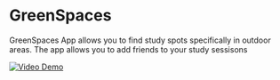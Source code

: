 # GreenSpaces
GreenSpaces App allows you to find study spots specifically in outdoor areas. The app allows you to add friends to your study sessisons

[![Video Demo]([https://i.stack.imgur.com/Vp2cE.png)](https://youtu.be/vt5fpE0bzSY](https://www.youtube.com/watch?v=pV813d-GIH0&t=6s&ab_channel=FredDiamond)https://www.youtube.com/watch?v=pV813d-GIH0&t=6s&ab_channel=FredDiamond)
